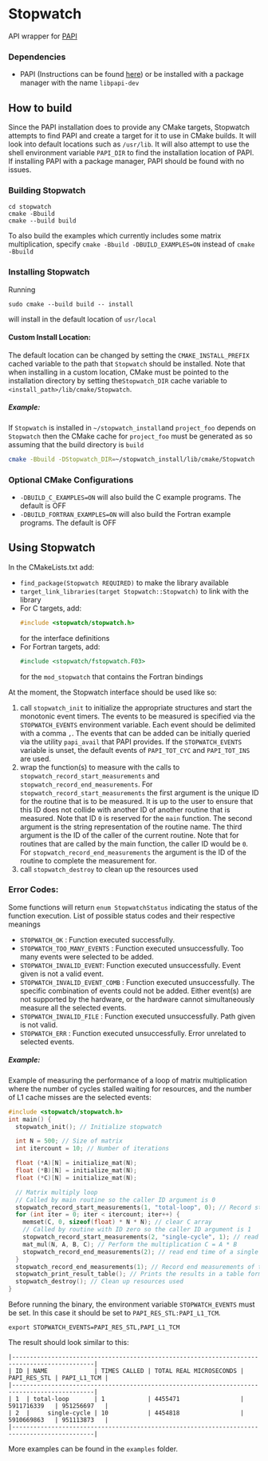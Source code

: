 # Stopwatch

API wrapper for [PAPI](https://icl.utk.edu/papi/)

### Dependencies
- PAPI (Instructions can be found [here](https://bitbucket.org/icl/papi/wiki/Downloading-and-Installing-PAPI.md)) or be
installed with a package manager with the name `libpapi-dev`

## How to build
Since the PAPI installation does to provide any CMake targets, Stopwatch attempts to find PAPI and create a target for
it to use in CMake builds. It will look into default locations such as `/usr/lib`. It will also attempt to use the shell
environment variable `PAPI_DIR` to find the installation location of PAPI. If installing PAPI with a package 
manager, PAPI should be found with no issues.

### Building Stopwatch
```shell
cd stopwatch
cmake -Bbuild
cmake --build build
```

To also build the examples which currently includes some matrix multiplication, specify `cmake -Bbuild -DBUILD_EXAMPLES=ON`
instead of `cmake -Bbuild`

### Installing Stopwatch
Running
```shell
sudo cmake --build build -- install
```
will install in the default location of `usr/local`

#### Custom Install Location:
The default location can be changed by setting the `CMAKE_INSTALL_PREFIX` cached variable to the path that `Stopwatch`
should be installed. Note that when installing in a custom location, CMake must be pointed to the installation directory
by setting the`Stopwatch_DIR` cache variable to `<install_path>/lib/cmake/Stopwatch`.

##### Example:
If `Stopwatch` is installed in `~/stopwatch_install`and `project_foo` depends on `Stopwatch` then the CMake cache for
`project_foo` must be generated as so assuming that the build directory is `build`

```sh
cmake -Bbuild -DStopwatch_DIR=~/stopwatch_install/lib/cmake/Stopwatch
```

### Optional CMake Configurations
- `-DBUILD_C_EXAMPLES=ON` will also build the C example programs. The default is OFF
- `-DBUILD_FORTRAN_EXAMPLES=ON` will also build the Fortran example programs. The default is OFF

## Using Stopwatch
In the CMakeLists.txt add:
- `find_package(Stopwatch REQUIRED)` to make the library available
- `target_link_libraries(target Stopwatch::Stopwatch)` to link with the library
- For C targets, add:
  ```c 
  #include <stopwatch/stopwatch.h>
  ```
  for the interface definitions
- For Fortran targets, add:
   ```fortran
   #include <stopwatch/fstopwatch.F03>
   ```
  for the `mod_stopwatch` that contains the Fortran bindings

At the moment, the Stopwatch interface should be used like so:
1. call `stopwatch_init` to initialize the appropriate structures and start the monotonic event timers. The events to be
   measured is specified via the `STOPWATCH_EVENTS` environment variable. Each event should be delimited with a comma `,`.
   The events that can be added can be initially queried via the utility `papi_avail` that PAPI provides. If the
   `STOPWATCH_EVENTS` variable is unset, the default events of `PAPI_TOT_CYC` and `PAPI_TOT_INS` are used.
2. wrap the function(s) to measure with the calls to `stopwatch_record_start_measurements` and 
   `stopwatch_record_end_measurements`. For `stopwatch_record_start_measurements` the first argument is the unique ID
   for the routine that is to be measured. It is up to the user to ensure that this ID does not collide with another ID
   of another routine that is measured. Note that ID `0` is reserved for the `main` function. The second argument is the
   string representation of the routine name. The third argument is the ID of the caller of the current routine. Note
   that for routines that are called by the main function, the caller ID would be `0`. For 
   `stopwatch_record_end_measurements` the argument is the ID of the routine to complete the measurement for.
3. call `stopwatch_destroy` to clean up the resources used

### Error Codes:
Some functions will return `enum StopwatchStatus` indicating the status of the function execution. List of possible
status codes and their respective meanings
- `STOPWATCH_OK` : Function executed successfully.
- `STOPWATCH_TOO_MANY_EVENTS` : Function executed unsuccessfully. Too many events were selected to be added.
- `STOPWATCH_INVALID_EVENT`: Function executed unsuccessfully. Event given is not a valid event.
- `STOPWATCH_INVALID_EVENT_COMB` : Function executed unsuccessfully. The specific combination of events could not be
  added. Either event(s) are not supported by the hardware, or the hardware cannot simultaneously measure all the
  selected events.
- `STOPWATCH_INVALID_FILE` : Function executed unsuccessfully. Path given is not valid.
- `STOPWATCH_ERR` : Function executed unsuccessfully. Error unrelated to selected events.

##### Example:
Example of measuring the performance of a loop of matrix multiplication where the number of cycles stalled waiting for
resources, and the number of L1 cache misses are the selected events:
```c
#include <stopwatch/stopwatch.h>
int main() {
  stopwatch_init(); // Initialize stopwatch

  int N = 500; // Size of matrix
  int itercount = 10; // Number of iterations

  float (*A)[N] = initialize_mat(N);
  float (*B)[N] = initialize_mat(N);
  float (*C)[N] = initialize_mat(N);

  // Matrix multiply loop
  // Called by main routine so the caller ID argument is 0
  stopwatch_record_start_measurements(1, "total-loop", 0); // Record start time of the entire loop
  for (int iter = 0; iter < itercount; iter++) {
    memset(C, 0, sizeof(float) * N * N); // clear C array
    // Called by routine with ID zero so the caller ID argument is 1
    stopwatch_record_start_measurements(2, "single-cycle", 1); // read start time of a single cycle
    mat_mul(N, A, B, C); // Perform the multiplication C = A * B
    stopwatch_record_end_measurements(2); // read end time of a single cycle
  }
  stopwatch_record_end_measurements(1); // Record end measurements of the entire loop
  stopwatch_print_result_table(); // Prints the results in a table format
  stopwatch_destroy(); // Clean up resources used
}
```

Before running the binary, the environment variable `STOPWATCH_EVENTS` must be set. In this case it should be set to
`PAPI_RES_STL:PAPI_L1_TCM`.
```shell
export STOPWATCH_EVENTS=PAPI_RES_STL,PAPI_L1_TCM
```

The result should look similar to this:
```shell
|---------------------------------------------------------------------------------------------|
| ID | NAME             | TIMES CALLED | TOTAL REAL MICROSECONDS | PAPI_RES_STL | PAPI_L1_TCM |
|---------------------------------------------------------------------------------------------|
| 1  | total-loop       | 1            | 4455471                 | 5911716339   | 951256697   |
| 2  |     single-cycle | 10           | 4454818                 | 5910669863   | 951113873   |
|---------------------------------------------------------------------------------------------|
```

More examples can be found in the `examples` folder.
